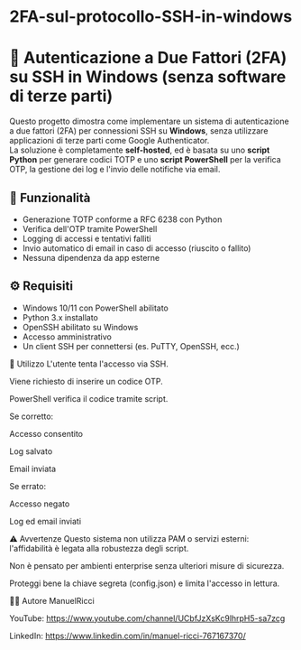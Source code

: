 # 2FA-sul-protocollo-SSH-in-windows
# 🔐 Autenticazione a Due Fattori (2FA) su SSH in Windows (senza software di terze parti)

Questo progetto dimostra come implementare un sistema di autenticazione a due fattori (2FA) per connessioni SSH su **Windows**, senza utilizzare applicazioni di terze parti come Google Authenticator.  
La soluzione è completamente **self-hosted**, ed è basata su uno **script Python** per generare codici TOTP e uno **script PowerShell** per la verifica OTP, la gestione dei log e l'invio delle notifiche via email.

## 📌 Funzionalità

- Generazione TOTP conforme a RFC 6238 con Python
- Verifica dell'OTP tramite PowerShell
- Logging di accessi e tentativi falliti
- Invio automatico di email in caso di accesso (riuscito o fallito)
- Nessuna dipendenza da app esterne


## ⚙️ Requisiti

- Windows 10/11 con PowerShell abilitato
- Python 3.x installato
- OpenSSH abilitato su Windows
- Accesso amministrativo
- Un client SSH per connettersi (es. PuTTY, OpenSSH, ecc.)


🔐 Utilizzo
L'utente tenta l'accesso via SSH.

Viene richiesto di inserire un codice OTP.

PowerShell verifica il codice tramite script.

Se corretto:

Accesso consentito

Log salvato 

Email inviata

Se errato:

Accesso negato

Log ed email inviati

⚠️ Avvertenze
Questo sistema non utilizza PAM o servizi esterni: l'affidabilità è legata alla robustezza degli script.

Non è pensato per ambienti enterprise senza ulteriori misure di sicurezza.

Proteggi bene la chiave segreta (config.json) e limita l'accesso in lettura.

🧑‍💻 Autore
ManuelRicci

YouTube: https://www.youtube.com/channel/UCbfJzXsKc9lhrpH5-sa7zcg

LinkedIn: https://www.linkedin.com/in/manuel-ricci-767167370/
